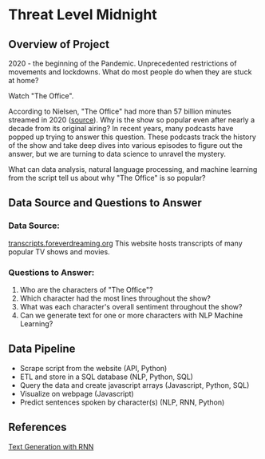 
# Threat Level Midnight

## Overview of Project
2020 - the beginning of the Pandemic. Unprecedented restrictions of movements and lockdowns. What do most people do when they are stuck at home? 

Watch "The Office". 

According to Nielsen, "The Office" had more than 57 billion minutes streamed in 2020 ([source](https://www.nielsen.com/us/en/insights/article/2021/tops-of-2020-nielsen-streaming-unwrapped/)). Why is the show so popular even after nearly a decade from its original airing? In recent years, many podcasts have popped up trying to answer this question. These podcasts track the history of the show and take deep dives into various episodes to figure out the answer, but we are turning to data science to unravel the mystery.

What can data analysis, natural language processing, and machine learning from the script tell us about why "The Office" is so popular?

## Data Source and Questions to Answer
### Data Source: 
[transcripts.foreverdreaming.org](https://transcripts.foreverdreaming.org/viewtopic.php?f=574&t=25301&sid=55341a4d23dec85533d960b6ff9edc2a)
This website hosts transcripts of many popular TV shows and movies.

### Questions to Answer:
1) Who are the characters of "The Office"?   
2) Which character had the most lines throughout the show?
3) What was each character's overall sentiment throughout the show?   
4) Can we generate text for one or more characters with NLP Machine Learning?

## Data Pipeline
- Scrape script from the website (API, Python)
- ETL and store in a SQL database (NLP, Python, SQL)
- Query the data and create javascript arrays (Javascript, Python, SQL)
- Visualize on webpage (Javascript)
- Predict sentences spoken by character(s) (NLP, RNN, Python)



## References
[Text Generation with RNN](https://www.tensorflow.org/text/tutorials/text_generation)
